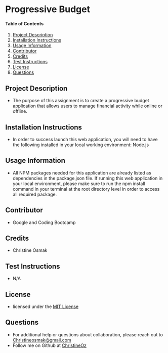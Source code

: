 # Progressive Budget
    
#### Table of Contents
1. [Project Description](#project-description)
2. [Installation Instructions](#installation-instructions)
3. [Usage Information](#usage-information)
4. [Contributor](#contributor)
5. [Credits](#credits)
6. [Test Instructions](#test-instructions)
7. [License](#license)
8. [Questions](#questions)
## Project Description
* The purpose of this assignment is to create a progressive budget application that allows users to manage financial activity while online or offline.
## Installation Instructions
* In order to success launch this web application, you will need to have the following installed in your local working environment:
    Node.js
## Usage Information
* All NPM packages needed for this application are already listed as dependencies in the package.json file. If running this web application in your local environment, please make sure to run the npm install command in your terminal at the root directory level in order to access all required package.
## Contributor 
* Google and Coding Bootcamp
## Credits
* Christine Osmak
## Test Instructions
* N/A
## License
* licensed under the [MIT License](LICENSE.txt)
## Questions
* For additional help or questions about collaboration, please reach out to Christineosmak@gmail.com
* Follow me on Github at [ChristineOz](http://github.com/ChristineOz)
